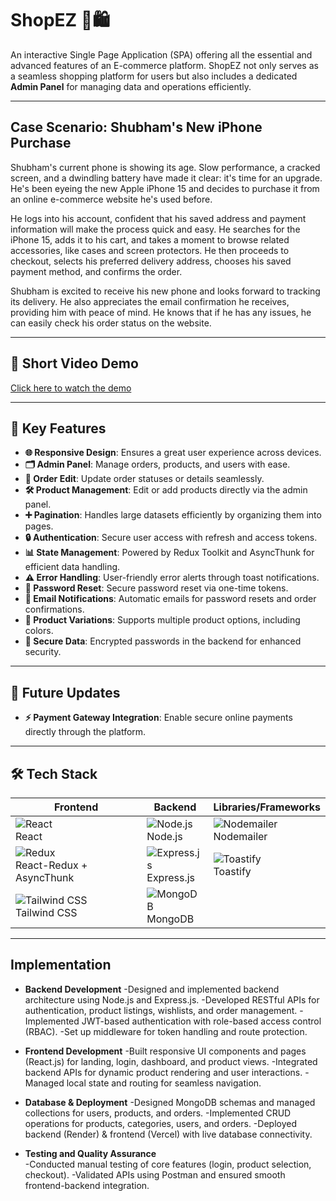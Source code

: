 # ShopEZ 🏢🛍️
An interactive Single Page Application (SPA) offering all the essential and advanced features of an E-commerce platform. ShopEZ not only serves as a seamless shopping platform for users but also includes a dedicated **Admin Panel** for managing data and operations efficiently.

---

## Case Scenario: Shubham's New iPhone Purchase

Shubham's current phone is showing its age. Slow performance, a cracked screen, and a dwindling battery have made it clear: it's time for an upgrade. He's been eyeing the new Apple iPhone 15 and decides to purchase it from an online e-commerce website he's used before.

He logs into his account, confident that his saved address and payment information will make the process quick and easy. He searches for the iPhone 15, adds it to his cart, and takes a moment to browse related accessories, like cases and screen protectors. He then proceeds to checkout, selects his preferred delivery address, chooses his saved payment method, and confirms the order.

Shubham is excited to receive his new phone and looks forward to tracking its delivery. He also appreciates the email confirmation he receives, providing him with peace of mind. He knows that if he has any issues, he can easily check his order status on the website.

---


## 🎥 Short Video Demo
[Click here to watch the demo](https://1drv.ms/v/c/b25df13dba5dccba/EXZzVW8zws9IgbqTiEvvK1sBhecsAUjHgqVsgtVF2LuKaA)

---

## 🔑 Key Features

- **🌐 Responsive Design**: Ensures a great user experience across devices.
- **🗂️ Admin Panel**: Manage orders, products, and users with ease.
- **🔄 Order Edit**: Update order statuses or details seamlessly.
- **🛠️ Product Management**: Edit or add products directly via the admin panel.
- **➕ Pagination**: Handles large datasets efficiently by organizing them into pages.
- **🔒 Authentication**: Secure user access with refresh and access tokens.
- **📊 State Management**: Powered by Redux Toolkit and AsyncThunk for efficient data handling.
- **⚠️ Error Handling**: User-friendly error alerts through toast notifications.
- **🔐 Password Reset**: Secure password reset via one-time tokens.
- **📧 Email Notifications**: Automatic emails for password resets and order confirmations.
- **🎨 Product Variations**: Supports multiple product options, including colors.
- **🔑 Secure Data**: Encrypted passwords in the backend for enhanced security.

---
## 🚀 Future Updates

- **⚡ Payment Gateway Integration**: Enable secure online payments directly through the platform.

---

## 🛠️ Tech Stack


| **Frontend**            | **Backend**             | **Libraries/Frameworks** |
|--------------------------|-------------------------|---------------------------|
| ![React](https://img.shields.io/badge/-React-61DAFB?logo=react&logoColor=white&style=for-the-badge)<br>React | ![Node.js](https://img.shields.io/badge/-Node.js-339933?logo=node.js&logoColor=white&style=for-the-badge)<br>Node.js | ![Nodemailer](https://img.shields.io/badge/-Nodemailer-green?logo=mail.ru&logoColor=white&style=for-the-badge)<br>Nodemailer |
| ![Redux](https://img.shields.io/badge/-Redux-764ABC?logo=redux&logoColor=white&style=for-the-badge)<br>React-Redux + AsyncThunk | ![Express.js](https://img.shields.io/badge/-Express.js-000000?logo=express&logoColor=white&style=for-the-badge)<br>Express.js | ![Toastify](https://img.shields.io/badge/-Toastify-ff8c00?logo=javascript&logoColor=white&style=for-the-badge)<br>Toastify |
| ![Tailwind CSS](https://img.shields.io/badge/-Tailwind%20CSS-06B6D4?logo=tailwind-css&logoColor=white&style=for-the-badge)<br>Tailwind CSS | ![MongoDB](https://img.shields.io/badge/-MongoDB-47A248?logo=mongodb&logoColor=white&style=for-the-badge)<br>MongoDB | |



---


## Implementation
- **Backend Development**
 -Designed and implemented backend architecture using Node.js and Express.js.
 -Developed RESTful APIs for authentication, product listings, wishlists, and order management.
 -Implemented JWT-based authentication with role-based access control (RBAC).
 -Set up middleware for token handling and route protection.

- **Frontend Development**
 -Built responsive UI components and pages (React.js) for landing, login, dashboard, and product views.
 -Integrated backend APIs for dynamic product rendering and user interactions.
 -Managed local state and routing for seamless navigation.   

- **Database & Deployment**
 -Designed MongoDB schemas and managed collections for users, products, and orders.
 -Implemented CRUD operations for products, categories, users, and orders.
 -Deployed backend (Render) & frontend (Vercel) with live database connectivity.

- **Testing and Quality Assurance**  
 -Conducted manual testing of core features (login, product selection, checkout).
 -Validated APIs using Postman and ensured smooth frontend-backend integration. 




